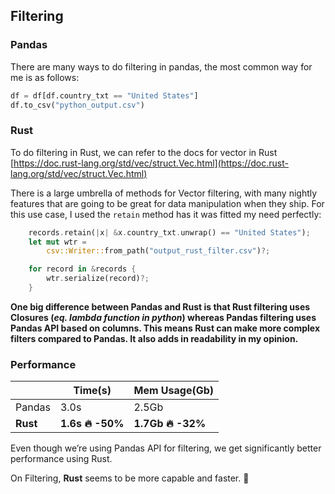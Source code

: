 ## Filtering

### Pandas

There are many ways to do filtering in pandas, the most common way for me is as follows:

```python
df = df[df.country_txt == "United States"]
df.to_csv("python_output.csv")
```

### Rust

To do filtering in Rust, we can refer to the docs for vector in Rust [https://doc.rust-lang.org/std/vec/struct.Vec.html](https://doc.rust-lang.org/std/vec/struct.Vec.html)

There is a large umbrella of methods for Vector filtering, with many nightly features that are going to be great for data manipulation when they ship. For this use case, I used the `retain` method has it was fitted my need perfectly:

```rust
    records.retain(|x| &x.country_txt.unwrap() == "United States");
    let mut wtr =
        csv::Writer::from_path("output_rust_filter.csv")?;

    for record in &records {
        wtr.serialize(record)?;
    }
```

**One big difference between Pandas and Rust is that Rust filtering uses Closures \(_eq. lambda function in python_\) whereas Pandas filtering uses Pandas API based on columns. This means Rust can make more complex filters compared to Pandas. It also adds in readability in my opinion.**

### Performance

| |Time\(s\) |Mem Usage\(Gb\) |
| --- | --- | --- |
|Pandas |3.0s |2.5Gb |
|**Rust** |**1.6s 🔥 -50%** |**1.7Gb 🔥 -32%** |

Even though we’re using Pandas API for filtering, we get significantly better performance using Rust.

On Filtering, **Rust** seems to be more capable and faster. 🚅
